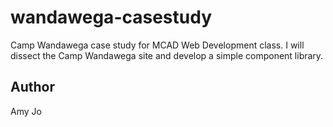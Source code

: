 # wandawega-casestudy
Camp Wandawega case study for MCAD Web Development class. I will dissect the Camp Wandawega site and develop a simple component library.

## Author 

Amy Jo  
